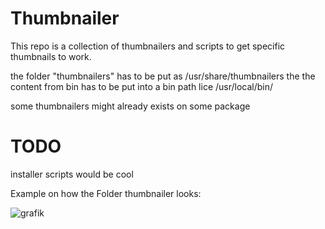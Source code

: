 # Thumbnailer

This repo is a collection of thumbnailers and scripts to get specific thumbnails to work.

the folder "thumbnailers" has to be put as /usr/share/thumbnailers
the the content from bin has to be put into a bin path lice /usr/local/bin/

some thumbnailers might already exists on some package

# TODO

installer scripts would be cool


Example on how the Folder thumbnailer looks:

![grafik](https://github.com/Sythelux/thumbnailers/assets/601797/82278175-ed85-4a8f-9b8a-109aadba7437)
